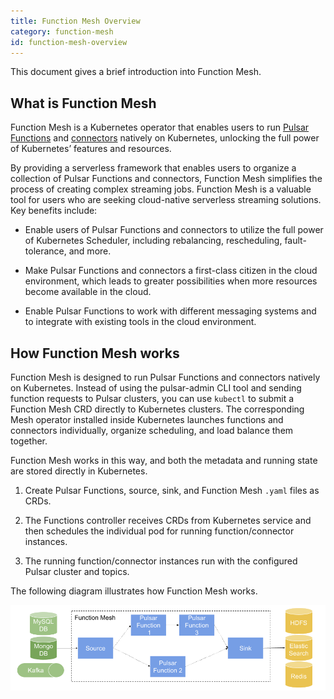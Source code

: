 ```yaml
---
title: Function Mesh Overview
category: function-mesh
id: function-mesh-overview
---
```


This document gives a brief introduction into Function Mesh.

## What is Function Mesh

Function Mesh is a Kubernetes operator that enables users to run [Pulsar Functions](/functions/function-overview.md) and [connectors](/connectors/pulsar-io-overview.md) natively on Kubernetes, unlocking the full power of Kubernetes’ features and resources.

By providing a serverless framework that enables users to organize a collection of Pulsar Functions and connectors, Function Mesh simplifies the process of creating complex streaming jobs. Function Mesh is a valuable tool for users who are seeking cloud-native serverless streaming solutions. Key benefits include:

- Enable users of Pulsar Functions and connectors to utilize the full power of Kubernetes Scheduler, including rebalancing, rescheduling, fault-tolerance, and more.

- Make Pulsar Functions and connectors a first-class citizen in the cloud environment, which leads to greater possibilities when more resources become available in the cloud.

- Enable Pulsar Functions to work with different messaging systems and to integrate with existing tools in the cloud environment.

## How Function Mesh works

Function Mesh is designed to run Pulsar Functions and connectors natively on Kubernetes. Instead of using the pulsar-admin CLI tool and sending function requests to Pulsar clusters, you can use `kubectl` to submit a Function Mesh CRD directly to Kubernetes clusters. The corresponding Mesh operator installed inside Kubernetes launches functions and connectors individually, organize scheduling, and load balance them together.

Function Mesh works in this way, and both the metadata and running state are stored directly in Kubernetes.

1. Create Pulsar Functions, source, sink, and Function Mesh `.yaml` files as CRDs.

2. The Functions controller receives CRDs from Kubernetes service and then schedules the individual pod for running function/connector instances.

3. The running function/connector instances run with the configured Pulsar cluster and topics.

The following diagram illustrates how Function Mesh works.

![Function Mesh](./../assets/function-mesh-overview.png)
